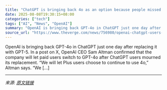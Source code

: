 ```yaml
---
title: "ChatGPT is bringing back 4o as an option because people missed it"
date: 2025-08-08T19:30:15+08:00
categories: ["tech"]
tags: ["AI", "News", "OpenAI"]
summary: "OpenAI is bringing back GPT-4o in ChatGPT just one day after replacing it with GPT-5. In a post on X, OpenAI CEO Sam Altman confirmed that the company will let paid users switch to GPT-4o after ChatGP"
source_url: "https://www.theverge.com/news/756980/openai-chatgpt-users-mourn-gpt-5-4o"
---
```


OpenAI is bringing back GPT-4o in ChatGPT just one day after replacing it with GPT-5. In a post on X, OpenAI CEO Sam Altman confirmed that the company will let paid users switch to GPT-4o after ChatGPT users mourned its replacement. “We will let Plus users choose to continue to use 4o,” Altman says. “We [&#8230;]

---

*来源: [原文链接](https://www.theverge.com/news/756980/openai-chatgpt-users-mourn-gpt-5-4o)*
